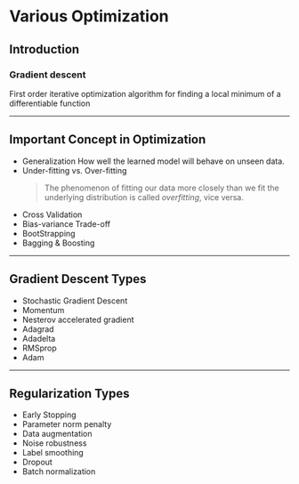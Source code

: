 Various Optimization
======

## Introduction
### Gradient descent  

First order iterative optimization algorithm for finding a local minimum of a differentiable function
***

## Important Concept in Optimization
* Generalization
    How well the learned model will behave on unseen data.
* Under-fitting vs. Over-fitting
    > The phenomenon of fitting our data more closely than we fit the underlying distribution is called _overfitting_, vice versa.
* Cross Validation
* Bias-variance Trade-off
* BootStrapping
* Bagging & Boosting

***

## Gradient Descent Types
* Stochastic Gradient Descent
* Momentum
* Nesterov accelerated gradient
* Adagrad
* Adadelta
* RMSprop
* Adam

***

## Regularization Types
* Early Stopping
* Parameter norm penalty
* Data augmentation
* Noise robustness
* Label smoothing
* Dropout
* Batch normalization

